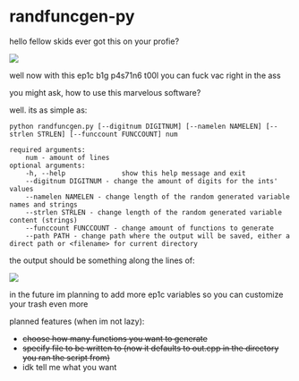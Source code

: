 # randfuncgen-py
hello fellow skids
ever got this on your profie?

![](https://u.teknik.io/gc3rt.png)

well now with this ep1c b1g p4s71n6 t00l you can fuck vac right in the ass

you might ask, how to use this marvelous software?

well. its as simple as:

```
python randfuncgen.py [--digitnum DIGITNUM] [--namelen NAMELEN] [--strlen STRLEN] [--funccount FUNCCOUNT] num

required arguments:
	num - amount of lines
optional arguments:
	-h, --help            	show this help message and exit
	--digitnum DIGITNUM - change the amount of digits for the ints' values
	--namelen NAMELEN - change length of the random generated variable names and strings
	--strlen STRLEN - change length of the random generated variable content (strings)
	--funccount FUNCCOUNT - change amount of functions to generate
	--path PATH - change path where the output will be saved, either a direct path or <filename> for current directory
```

the output should be something along the lines of:

![](https://u.teknik.io/J1ell.png)

in the future im planning to add more ep1c variables so you can customize your trash even more

planned features (when im not lazy):
- ~~choose how many functions you want to generate~~
- ~~specify file to be written to (now it defaults to out.cpp in the directory you ran the script from)~~
- idk tell me what you want
